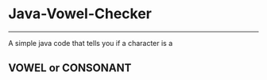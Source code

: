 # Java-Vowel-Checker
-----------------------------------------------------------------------
A simple java code that tells you if a character is a

VOWEL or CONSONANT
-----------------------------------------------------------------------
